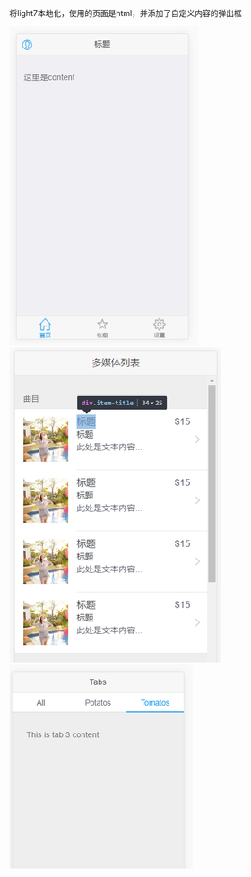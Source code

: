 将light7本地化，使用的页面是html，并添加了自定义内容的弹出框

![Image text](https://raw.githubusercontent.com/hongmaju/light7Local/master/img/productShow/20170518152848.png)
![Image text](https://raw.githubusercontent.com/hongmaju/light7Local/master/img/productShow/20170518153645.png)
![Image text](https://raw.githubusercontent.com/hongmaju/light7Local/master/img/productShow/20170518153745.png)
